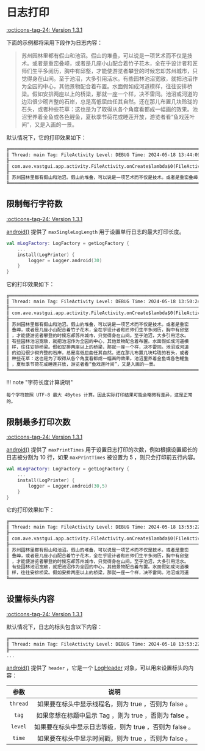 # 日志打印

[:octicons-tag-24: Version 1.3.1](https://ave.entropy2020.cn/version/tools/#131)

下面的示例都将采用下段作为日志内容：

> 苏州园林里都有假山和池沼。假山的堆叠，可以说是一项艺术而不仅是技术。或者是重峦叠嶂，或者是几座小山配合着竹子花木，全在乎设计者和匠师们生平多阅历，胸中有邱壑，才能使游览者攀登的时候忘却苏州城市，只觉得身在山间。至于池沼，大多引用活水。有些园林池沼宽敞，就把池沼作为全园的中心，其他景物配合着布置。水面假如成河道模样，往往安排桥梁。假如安排两座以上的桥梁，那就一座一个样，决不雷同。池沼或河道的边沿很少砌齐整的石岸，总是高低屈曲任其自然。还在那儿布置几块玲珑的石头，或者种些花草：这也是为了取得从各个角度看都成一幅画的效果。池沼里养着金鱼或各色鲤鱼，夏秋季节荷花或睡莲开放，游览者看“鱼戏莲叶间”，又是入画的一景。

默认情况下，它的打印效果如下：

```xml
╔══════════════════════════════════════════════════════════════════════════════════════════════════════════════════════════════════════════════════════════════════════════════════════════════════════════════════════════════════════════════════════════════════════════════════════════════════════════════════════════════════════════════════════════════════════════════════════════════════════════════════════════════════════════════════════════════════════════════════════════════════════════════════════════════════════════════════════════════════════════════════════
║ Thread: main Tag: FileActivity Level: DEBUG Time: 2024-05-18 13:44:09
╟──────────────────────────────────────────────────────────────────────────────────────────────────────────────────────────────────────────────────────────────────────────────────────────────────────────────────────────────────────────────────────────────────────────────────────────────────────────────────────────────────────────────────────────────────────────────────────────────────────────────────────────────────────────────────────────────────────────────────────────────────────────────────────────────────────────────────────────────────────────────────────
║ com.ave.vastgui.app.activity.FileActivity.onCreate$lambda$0(FileActivity.kt:47)
╟──────────────────────────────────────────────────────────────────────────────────────────────────────────────────────────────────────────────────────────────────────────────────────────────────────────────────────────────────────────────────────────────────────────────────────────────────────────────────────────────────────────────────────────────────────────────────────────────────────────────────────────────────────────────────────────────────────────────────────────────────────────────────────────────────────────────────────────────────────────────────────
║ 苏州园林里都有假山和池沼。假山的堆叠，可以说是一项艺术而不仅是技术。或者是重峦叠嶂，或者是几座小山配合着竹子花木，全在乎设计者和匠师们生平多阅历，胸中有邱壑，才能使游览者攀登的时候忘却苏州城市，只觉得身在山间。至于池沼，大多引用活水。有些园林池沼宽敞，就把池沼作为全园的中心，其他景物配合着布置。水面假如成河道模样，往往安排桥梁。假如安排两座以上的桥梁，那就一座一个样，决不雷同。池沼或河道的边沿很少砌齐整的石岸，总是高低屈曲任其自然。还在那儿布置几块玲珑的石头，或者种些花草：这也是为了取得从各个角度看都成一幅画的效果。池沼里养着金鱼或各色鲤鱼，夏秋季节荷花或睡莲开放，游览者看“鱼戏莲叶间”，又是入画的一景。
╚══════════════════════════════════════════════════════════════════════════════════════════════════════════════════════════════════════════════════════════════════════════════════════════════════════════════════════════════════════════════════════════════════════════════════════════════════════════════════════════════════════════════════════════════════════════════════════════════════════════════════════════════════════════════════════════════════════════════════════════════════════════════════════════════════════════════════════════════════════════════════════

```

## 限制每行字符数

[:octicons-tag-24: Version 1.3.1](https://ave.entropy2020.cn/version/tools/#131)

[android()](https://api.ave.entropy2020.cn/tools/com.ave.vastgui.tools.log/android.html) 提供了 `maxSingleLogLength` 用于设置单行日志的最大打印长度。

```kotlin
val mLogFactory: LogFactory = getLogFactory {
    ...
    install(LogPrinter) {
        logger = Logger.android(30)
    }
}
```

它的打印效果如下：

```xml
╔════════════════════════════════════════════════════════════════════════════════
║ Thread: main Tag: FileActivity Level: DEBUG Time: 2024-05-18 13:50:24
╟────────────────────────────────────────────────────────────────────────────────
║ com.ave.vastgui.app.activity.FileActivity.onCreate$lambda$0(FileActivity.kt:47)
╟────────────────────────────────────────────────────────────────────────────────
║ 苏州园林里都有假山和池沼。假山的堆叠，可以说是一项艺术而不仅是技术。或者是重峦
║ 叠嶂，或者是几座小山配合着竹子花木，全在乎设计者和匠师们生平多阅历，胸中有邱壑
║ ，才能使游览者攀登的时候忘却苏州城市，只觉得身在山间。至于池沼，大多引用活水。
║ 有些园林池沼宽敞，就把池沼作为全园的中心，其他景物配合着布置。水面假如成河道模
║ 样，往往安排桥梁。假如安排两座以上的桥梁，那就一座一个样，决不雷同。池沼或河道
║ 的边沿很少砌齐整的石岸，总是高低屈曲任其自然。还在那儿布置几块玲珑的石头，或者
║ 种些花草：这也是为了取得从各个角度看都成一幅画的效果。池沼里养着金鱼或各色鲤鱼
║ ，夏秋季节荷花或睡莲开放，游览者看“鱼戏莲叶间”，又是入画的一景。
╚════════════════════════════════════════════════════════════════════════════════
```

!!! note "字符长度计算说明"

    每个字符按照 UTF-8 最大 4Bytes 计算。因此实际打印结果可能会略微有差异，这是正常的。

## 限制最多打印次数

[:octicons-tag-24: Version 1.3.1](https://ave.entropy2020.cn/version/tools/#131)

[android()](https://api.ave.entropy2020.cn/tools/com.ave.vastgui.tools.log/android.html) 提供了 `maxPrintTimes` 用于设置日志打印的次数，例如根据设置超长的日志被分割为 10 行，如果 `maxPrintTimes` 被设置为 5 ，则只会打印前五行内容。

```kotlin
val mLogFactory: LogFactory = getLogFactory {
    ...
    install(LogPrinter) {
        logger = Logger.android(30,5)
    }
}
```

它的打印效果如下：

```xml
╔════════════════════════════════════════════════════════════════════════════════
║ Thread: main Tag: FileActivity Level: DEBUG Time: 2024-05-18 13:53:22
╟────────────────────────────────────────────────────────────────────────────────
║ com.ave.vastgui.app.activity.FileActivity.onCreate$lambda$0(FileActivity.kt:47)
╟────────────────────────────────────────────────────────────────────────────────
║ 苏州园林里都有假山和池沼。假山的堆叠，可以说是一项艺术而不仅是技术。或者是重峦
║ 叠嶂，或者是几座小山配合着竹子花木，全在乎设计者和匠师们生平多阅历，胸中有邱壑
║ ，才能使游览者攀登的时候忘却苏州城市，只觉得身在山间。至于池沼，大多引用活水。
║ 有些园林池沼宽敞，就把池沼作为全园的中心，其他景物配合着布置。水面假如成河道模
║ 样，往往安排桥梁。假如安排两座以上的桥梁，那就一座一个样，决不雷同。池沼或河道
╚════════════════════════════════════════════════════════════════════════════════
```

## 设置标头内容

[:octicons-tag-24: Version 1.3.1](https://ave.entropy2020.cn/version/tools/#131)

默认情况下，日志的标头包含以下内容：

```xml
╔════════════════════════════════════════════════════════════════════════════════
║ Thread: main Tag: FileActivity Level: DEBUG Time: 2024-05-18 13:53:22
╟────────────────────────────────────────────────────────────────────────────────
...
```

[android()](https://api.ave.entropy2020.cn/tools/com.ave.vastgui.tools.log/android.html) 提供了 `header` ，它是一个 [LogHeader](https://api.ave.entropy2020.cn/tools/com.ave.vastgui.tools.log.base/-log-header/index.html) 对象，可以用来设置标头的内容：

|   参数   |                          说明                           |
| :------: | :-----------------------------------------------------: |
| `thread` |  如果要在标头中显示线程名，则为 true ，否则为 false 。  |
|  `tag`   | 如果您想在标题中显示 Tag ，则为 true ，否则为 false 。  |
| `level`  | 如果要在标头中显示日志等级，则为 true ，否则为 false 。 |
|  `time`  |  如果要在标头中显示时间戳，则为 true ，否则为 false 。  |
